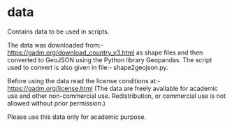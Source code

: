 # data
Contains data to be used in scripts. 

The data was downloaded from:- https://gadm.org/download_country_v3.html as shape files and then converted to GeoJSON using the Python library Geopandas. The script used to convert is also given in file:- shape2geojson.py. 

Before using the data read the license conditions at:- https://gadm.org/license.html (The data are freely available for academic use and other non-commercial use. Redistribution, or commercial use is not allowed without prior permission.)

Please use this data only for academic purpose.
